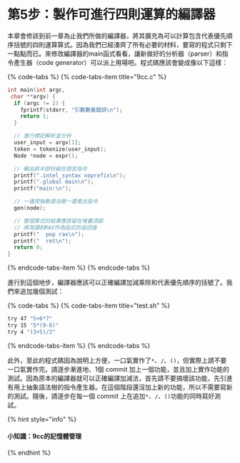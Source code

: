 # 第5步：製作可進行四則運算的編譯器

本章會修該到前一章為止我們所做的編譯器，將其擴充為可以計算包含代表優先順序括號的四則運算算式。因為我們已經湊齊了所有必要的材料，要寫的程式只剩下一點點而已。來修改編譯器的main函式看看，讓新做好的分析器（parser）和指令產生器（code generator）可以派上用場吧。程式碼應該會變成像以下這樣：

{% code-tabs %}
{% code-tabs-item title="9cc.c" %}
```c
int main(int argc, char **argv) {
  if (argc != 2) {
    fprintf(stderr, "引數數量錯誤\n");
    return 1;
  }

  // 進行標記解析並分析
  user_input = argv[1];
  token = tokenize(user_input);
  Node *node = expr();

  // 輸出前半部份組合語言指令
  printf(".intel_syntax noprefix\n");
  printf(".global main\n");
  printf("main:\n");

  // 一邊爬抽象語法樹一邊產出指令
  gen(node);

  // 整個算式的結果應該留在堆疊頂部
  // 將其讀到RAX作為函式的返回值
  printf("  pop rax\n");
  printf("  ret\n");
  return 0;
}
```
{% endcode-tabs-item %}
{% endcode-tabs %}

進行到這個地步，編譯器應該可以正確編譯加減乘除和代表優先順序的括號了。我們來追加幾個測試：

{% code-tabs %}
{% code-tabs-item title="test.sh" %}
```bash
try 47 "5+6*7"
try 15 "5*(9-6)"
try 4 "(3+5)/2"
```
{% endcode-tabs-item %}
{% endcode-tabs %}

此外，至此的程式碼因為說明上方便，一口氣實作了`*`、`/`、`()`，但實際上請不要一口氣實作完。請逐步漸進地、1個 commit 加上一個功能，並且加上實作功能的測試。因為原本的編譯器就可以正確編譯加減法，首先請不要搞壞該功能，先引進有用上抽象語法樹的指令產生器。在這個階段還沒加上新的功能，所以不需要寫新的測試。隨後，請逐步在每一個 commit 上在追加`*`、`/`、`()`功能的同時寫好測試。

{% hint style="info" %}
#### 小知識：9cc的記憶體管理
{% endhint %}

